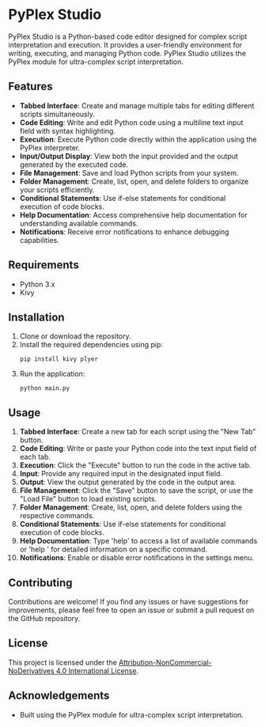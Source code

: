 # PyPlex Studio

PyPlex Studio is a Python-based code editor designed for complex script interpretation and execution. It provides a user-friendly environment for writing, executing, and managing Python code. PyPlex Studio utilizes the PyPlex module for ultra-complex script interpretation.

## Features

- **Tabbed Interface**: Create and manage multiple tabs for editing different scripts simultaneously.
- **Code Editing**: Write and edit Python code using a multiline text input field with syntax highlighting.
- **Execution**: Execute Python code directly within the application using the PyPlex interpreter.
- **Input/Output Display**: View both the input provided and the output generated by the executed code.
- **File Management**: Save and load Python scripts from your system.
- **Folder Management**: Create, list, open, and delete folders to organize your scripts efficiently.
- **Conditional Statements**: Use if-else statements for conditional execution of code blocks.
- **Help Documentation**: Access comprehensive help documentation for understanding available commands.
- **Notifications**: Receive error notifications to enhance debugging capabilities.

## Requirements

- Python 3.x
- Kivy

## Installation

1. Clone or download the repository.
2. Install the required dependencies using pip:
    ```
    pip install kivy plyer
    ```
2. Run the application:
    ```
    python main.py
    ```

## Usage

1. **Tabbed Interface**: Create a new tab for each script using the "New Tab" button.
2. **Code Editing**: Write or paste your Python code into the text input field of each tab.
3. **Execution**: Click the "Execute" button to run the code in the active tab.
4. **Input**: Provide any required input in the designated input field.
5. **Output**: View the output generated by the code in the output area.
6. **File Management**: Click the "Save" button to save the script, or use the "Load File" button to load existing scripts.
7. **Folder Management**: Create, list, open, and delete folders using the respective commands.
8. **Conditional Statements**: Use if-else statements for conditional execution of code blocks.
9. **Help Documentation**: Type 'help' to access a list of available commands or 'help <command>' for detailed information on a specific command.
10. **Notifications**: Enable or disable error notifications in the settings menu.

## Contributing

Contributions are welcome! If you find any issues or have suggestions for improvements, please feel free to open an issue or submit a pull request on the GitHub repository.

## License

This project is licensed under the [Attribution-NonCommercial-NoDerivatives 4.0 International License](https://creativecommons.org/licenses/by-nc-nd/4.0/legalcode.txt).

## Acknowledgements

- Built using the PyPlex module for ultra-complex script interpretation.
